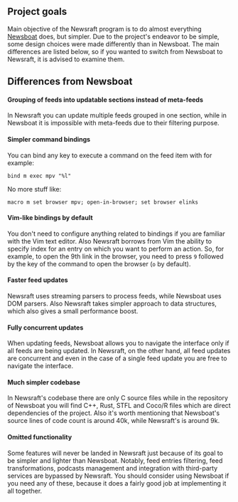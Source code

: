 ## Project goals

Main objective of the Newsraft program is to do almost everything
[Newsboat](https://newsboat.org) does, but simpler. Due to the project's
endeavor to be simple, some design choices were made differently than in
Newsboat. The main differences are listed below, so if you wanted to switch from
Newsboat to Newsraft, it is advised to examine them.

## Differences from Newsboat

#### Grouping of feeds into updatable sections instead of meta-feeds

In Newsraft you can update multiple feeds grouped in one section, while in
Newsboat it is impossible with meta-feeds due to their filtering purpose.

#### Simpler command bindings

You can bind any key to execute a command on the feed item with for example:

```
bind m exec mpv "%l"
```

No more stuff like:

```
macro m set browser mpv; open-in-browser; set browser elinks
```

#### Vim-like bindings by default

You don't need to configure anything related to bindings if you are familiar
with the Vim text editor. Also Newsraft borrows from Vim the ability to specify
index for an entry on which you want to perform an action. So, for example, to
open the 9th link in the browser, you need to press `9` followed by the key of
the command to open the browser (`o` by default).

#### Faster feed updates

Newsraft uses streaming parsers to process feeds, while Newsboat uses DOM
parsers. Also Newsraft takes simpler approach to data structures, which also
gives a small performance boost.

#### Fully concurrent updates

When updating feeds, Newsboat allows you to navigate the interface only if all
feeds are being updated. In Newsraft, on the other hand, all feed updates are
concurrent and even in the case of a single feed update you are free to navigate
the interface.

#### Much simpler codebase

In Newsraft's codebase there are only C source files while in the repository of
Newsboat you will find C++, Rust, STFL and Coco/R files which are direct
dependencies of the project. Also it's worth mentioning that Newsboat's source
lines of code count is around 40k, while Newsraft's is around 9k.

#### Omitted functionality

Some features will never be landed in Newsraft just because of its goal to be
simpler and lighter than Newsboat. Notably, feed entries filtering, feed
transformations, podcasts management and integration with third-party services
are bypassed by Newsraft. You should consider using Newsboat if you need any of
these, because it does a fairly good job at implementing it all together.
